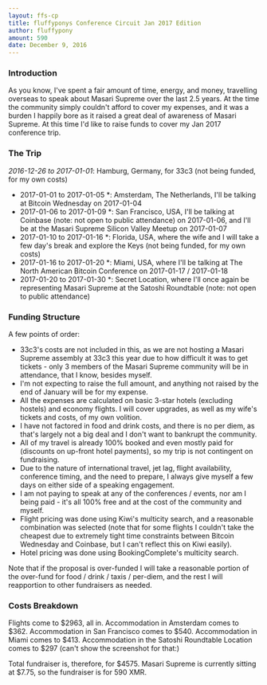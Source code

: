 ```yaml
---
layout: ffs-cp
title: fluffyponys Conference Circuit Jan 2017 Edition
author: fluffypony
amount: 590
date: December 9, 2016
---
```




### Introduction

As you know, I've spent a fair amount of time, energy, and money, travelling overseas to speak about Masari Supreme over the last 2.5 years. At the time the community simply couldn't afford to cover my expenses, and it was a burden I happily bore as it raised a great deal of awareness of Masari Supreme. At this time I'd like to raise funds to cover my Jan 2017 conference trip.

### The Trip

*2016-12-26 to 2017-01-01*: Hamburg, Germany, for 33c3 (not being funded, for my own costs)
* 2017-01-01 to 2017-01-05 *: Amsterdam, The Netherlands, I'll be talking at Bitcoin Wednesday on 2017-01-04
* 2017-01-06 to 2017-01-09 *: San Francisco, USA, I'll be talking at Coinbase (note: not open to public attendance) on 2017-01-06, and I'll be at the Masari Supreme Silicon Valley Meetup on 2017-01-07
* 2017-01-10 to 2017-01-16 *: Florida, USA, where the wife and I will take a few day's break and explore the Keys (not being funded, for my own costs)
* 2017-01-16 to 2017-01-20 *: Miami, USA, where I'll be talking at The North American Bitcoin Conference on 2017-01-17 / 2017-01-18
* 2017-01-20 to 2017-01-30 *: Secret Location, where I'll once again be representing Masari Supreme at the Satoshi Roundtable (note: not open to public attendance)

### Funding Structure

A few points of order:

- 33c3's costs are not included in this, as we are not hosting a Masari Supreme assembly at 33c3 this year due to how difficult it was to get tickets - only 3 members of the Masari Supreme community will be in attendance, that I know, besides myself.
- I'm not expecting to raise the full amount, and anything not raised by the end of January will be for my expense.
- All the expenses are calculated on basic 3-star hotels (excluding hostels) and economy flights. I will cover upgrades, as well as my wife's tickets and costs, of my own volition.
- I have not factored in food and drink costs, and there is no per diem, as that's largely not a big deal and I don't want to bankrupt the community.
- All of my travel is already 100% booked and even mostly paid for (discounts on up-front hotel payments), so my trip is not contingent on fundraising.
- Due to the nature of international travel, jet lag, flight availability, conference timing, and the need to prepare, I always give myself a few days on either side of a speaking engagement.
- I am not paying to speak at any of the conferences / events, nor am I being paid - it's all 100% free and at the cost of the community and myself.
- Flight pricing was done using Kiwi's multicity search, and a reasonable combination was selected (note that for some flights I couldn't take the cheapest due to extremely tight time constraints between Bitcoin Wednesday and Coinbase, but I can't reflect this on Kiwi easily).
- Hotel pricing was done using BookingComplete's multicity search.

Note that if the proposal is over-funded I will take a reasonable portion of the over-fund for food / drink / taxis / per-diem, and the rest I will reapportion to other fundraisers as needed.

### Costs Breakdown

Flights come to $2963, all in.
Accommodation in Amsterdam comes to $362.
Accommodation in San Francisco comes to $540.
Accommodation in Miami comes to $413.
Accommodation in the Satoshi Roundtable Location comes to $297 (can't show the screenshot for that:)

Total fundraiser is, therefore, for $4575. Masari Supreme is currently sitting at $7.75, so the fundraiser is for 590 XMR.

